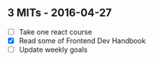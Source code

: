 ## 3 MITs - 2016-04-27

- [ ] Take one react course
- [x] Read some of Frontend Dev Handbook
- [ ] Update weekly goals

